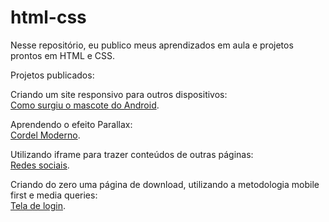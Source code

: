 # html-css
Nesse repositório, eu publico meus aprendizados em aula e projetos prontos em HTML e CSS.

Projetos publicados:

Criando um site responsivo para outros dispositivos: <br>
<a href="https://lalaricas.github.io/projeto-android/">Como surgiu o mascote do Android</a>.

Aprendendo o efeito Parallax: <br>
<a href="https://lalaricas.github.io/projeto-cordel/">Cordel Moderno</a>.

Utilizando iframe para trazer conteúdos de outras páginas: <br>
<a href="https://lalaricas.github.io/projeto-redes-sociais">Redes sociais</a>.

Criando do zero uma página de download, utilizando a metodologia mobile first e media queries:<br>
<a href="https://lalaricas.github.io/projeto-login">Tela de login</a>.